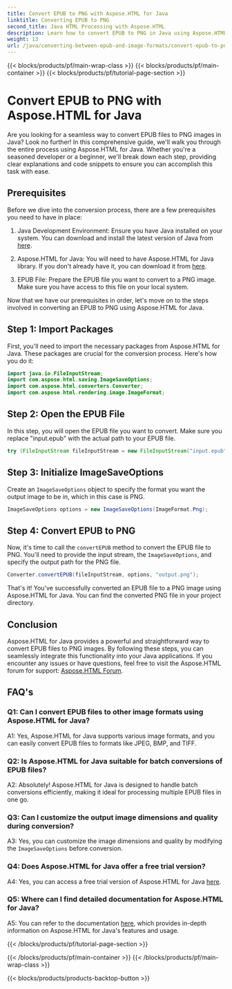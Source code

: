 ```yaml
---
title: Convert EPUB to PNG with Aspose.HTML for Java
linktitle: Converting EPUB to PNG
second_title: Java HTML Processing with Aspose.HTML
description: Learn how to convert EPUB to PNG in Java using Aspose.HTML for Java. Step-by-step guide for seamless conversion.
weight: 13
url: /java/converting-between-epub-and-image-formats/convert-epub-to-png/
---
```


{{< blocks/products/pf/main-wrap-class >}}
{{< blocks/products/pf/main-container >}}
{{< blocks/products/pf/tutorial-page-section >}}

# Convert EPUB to PNG with Aspose.HTML for Java

Are you looking for a seamless way to convert EPUB files to PNG images in Java? Look no further! In this comprehensive guide, we'll walk you through the entire process using Aspose.HTML for Java. Whether you're a seasoned developer or a beginner, we'll break down each step, providing clear explanations and code snippets to ensure you can accomplish this task with ease.

## Prerequisites

Before we dive into the conversion process, there are a few prerequisites you need to have in place:

1. Java Development Environment: Ensure you have Java installed on your system. You can download and install the latest version of Java from [here](https://www.oracle.com/java/technologies/javase-downloads.html).

2. Aspose.HTML for Java: You will need to have Aspose.HTML for Java library. If you don't already have it, you can download it from [here](https://releases.aspose.com/html/java/).

3. EPUB File: Prepare the EPUB file you want to convert to a PNG image. Make sure you have access to this file on your local system.

Now that we have our prerequisites in order, let's move on to the steps involved in converting an EPUB to PNG using Aspose.HTML for Java.

## Step 1: Import Packages

First, you'll need to import the necessary packages from Aspose.HTML for Java. These packages are crucial for the conversion process. Here's how you do it:

```java
import java.io.FileInputStream;
import com.aspose.html.saving.ImageSaveOptions;
import com.aspose.html.converters.Converter;
import com.aspose.html.rendering.image.ImageFormat;
```

## Step 2: Open the EPUB File

In this step, you will open the EPUB file you want to convert. Make sure you replace "input.epub" with the actual path to your EPUB file.

```java
try (FileInputStream fileInputStream = new FileInputStream("input.epub")) {
```

## Step 3: Initialize ImageSaveOptions

Create an `ImageSaveOptions` object to specify the format you want the output image to be in, which in this case is PNG.

```java
ImageSaveOptions options = new ImageSaveOptions(ImageFormat.Png);
```

## Step 4: Convert EPUB to PNG

Now, it's time to call the `convertEPUB` method to convert the EPUB file to PNG. You'll need to provide the input stream, the `ImageSaveOptions`, and specify the output path for the PNG file.

```java
Converter.convertEPUB(fileInputStream, options, "output.png");
```

That's it! You've successfully converted an EPUB file to a PNG image using Aspose.HTML for Java. You can find the converted PNG file in your project directory.

## Conclusion
Aspose.HTML for Java provides a powerful and straightforward way to convert EPUB files to PNG images. By following these steps, you can seamlessly integrate this functionality into your Java applications. If you encounter any issues or have questions, feel free to visit the Aspose.HTML forum for support: [Aspose.HTML Forum](https://forum.aspose.com/).

## FAQ's

### Q1: Can I convert EPUB files to other image formats using Aspose.HTML for Java?

A1: Yes, Aspose.HTML for Java supports various image formats, and you can easily convert EPUB files to formats like JPEG, BMP, and TIFF.

### Q2: Is Aspose.HTML for Java suitable for batch conversions of EPUB files?
   
A2: Absolutely! Aspose.HTML for Java is designed to handle batch conversions efficiently, making it ideal for processing multiple EPUB files in one go.

### Q3: Can I customize the output image dimensions and quality during conversion?

A3: Yes, you can customize the image dimensions and quality by modifying the `ImageSaveOptions` before conversion. 

### Q4: Does Aspose.HTML for Java offer a free trial version?

A4: Yes, you can access a free trial version of Aspose.HTML for Java [here](https://releases.aspose.com/).

### Q5: Where can I find detailed documentation for Aspose.HTML for Java?

A5: You can refer to the documentation [here](https://reference.aspose.com/html/java/), which provides in-depth information on Aspose.HTML for Java's features and usage.

{{< /blocks/products/pf/tutorial-page-section >}}

{{< /blocks/products/pf/main-container >}}
{{< /blocks/products/pf/main-wrap-class >}}

{{< blocks/products/products-backtop-button >}}
